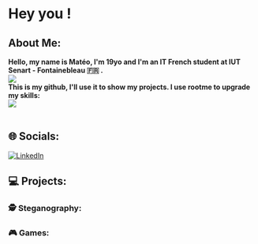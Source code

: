 # Hey you !
## About Me:
**Hello, my name is Matéo, I'm 19yo and I'm an IT French student at IUT Senart - Fontainebleau :fr: .
<br><a href='http://www.iut-fbleau.fr/'><img src='https://encrypted-tbn0.gstatic.com/images?q=tbn:ANd9GcSs-J3ybp-lKljE-cSUO0KNPed5015wuFJ0F9MoSNxViw&s'></a>
<br>This is my github, I'll use it to show my projects.
I use rootme to upgrade my skills: 
<br><a href='https://www.root-me.org/Monkey-263202'><img src='https://encrypted-tbn0.gstatic.com/images?q=tbn:ANd9GcQYeFg3NusBCvzSS_aImkII9X4cgA0ujdUZpEnwh0w&s'></a>**
<br><br>
## 🌐 Socials:
[![LinkedIn](https://img.shields.io/badge/LinkedIn-%230077B5.svg?logo=linkedin&logoColor=white)](https://www.linkedin.com/in/mateo-siuda/) 
<br>

## 💻 Projects:
### 🕵️ Steganography:

### 🎮 Games:

